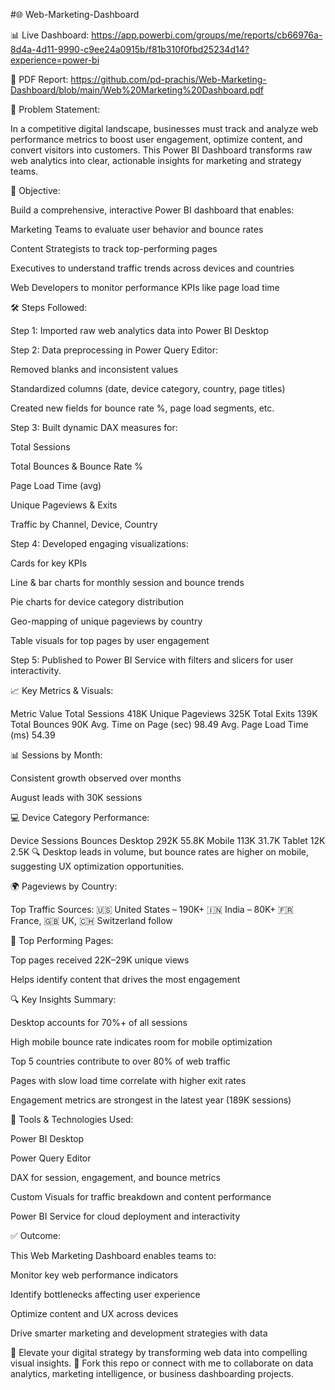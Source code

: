 #🌐 Web-Marketing-Dashboard

📊 Live Dashboard: https://app.powerbi.com/groups/me/reports/cb66976a-8d4a-4d11-9990-c9ee24a0915b/f81b310f0fbd25234d14?experience=power-bi

📄 PDF Report: https://github.com/pd-prachis/Web-Marketing-Dashboard/blob/main/Web%20Marketing%20Dashboard.pdf

📌 Problem Statement:

In a competitive digital landscape, businesses must track and analyze web performance metrics to boost user engagement, optimize content, and convert visitors into customers. This Power BI Dashboard transforms raw web analytics into clear, actionable insights for marketing and strategy teams.

🎯 Objective:

Build a comprehensive, interactive Power BI dashboard that enables:

Marketing Teams to evaluate user behavior and bounce rates

Content Strategists to track top-performing pages

Executives to understand traffic trends across devices and countries

Web Developers to monitor performance KPIs like page load time

🛠️ Steps Followed:

Step 1: Imported raw web analytics data into Power BI Desktop

Step 2: Data preprocessing in Power Query Editor:

Removed blanks and inconsistent values

Standardized columns (date, device category, country, page titles)

Created new fields for bounce rate %, page load segments, etc.

Step 3: Built dynamic DAX measures for:

Total Sessions

Total Bounces & Bounce Rate %

Page Load Time (avg)

Unique Pageviews & Exits

Traffic by Channel, Device, Country

Step 4: Developed engaging visualizations:

Cards for key KPIs

Line & bar charts for monthly session and bounce trends

Pie charts for device category distribution

Geo-mapping of unique pageviews by country

Table visuals for top pages by user engagement

Step 5: Published to Power BI Service with filters and slicers for user interactivity.

📈 Key Metrics & Visuals:


Metric	Value
Total Sessions	418K
Unique Pageviews	325K
Total Exits	139K
Total Bounces	90K
Avg. Time on Page (sec)	98.49
Avg. Page Load Time (ms)	54.39

📊 Sessions by Month:

Consistent growth observed over months

August leads with 30K sessions

💻 Device Category Performance:


Device	Sessions	Bounces
Desktop	292K	55.8K
Mobile	113K	31.7K
Tablet	12K	2.5K
🔍 Desktop leads in volume, but bounce rates are higher on mobile, suggesting UX optimization opportunities.

🌍 Pageviews by Country:

Top Traffic Sources:
🇺🇸 United States – 190K+
🇮🇳 India – 80K+
🇫🇷 France, 🇬🇧 UK, 🇨🇭 Switzerland follow

📑 Top Performing Pages:

Top pages received 22K–29K unique views

Helps identify content that drives the most engagement

🔍 Key Insights Summary:

Desktop accounts for 70%+ of all sessions

High mobile bounce rate indicates room for mobile optimization

Top 5 countries contribute to over 80% of web traffic

Pages with slow load time correlate with higher exit rates

Engagement metrics are strongest in the latest year (189K sessions)

💼 Tools & Technologies Used:

Power BI Desktop

Power Query Editor

DAX for session, engagement, and bounce metrics

Custom Visuals for traffic breakdown and content performance

Power BI Service for cloud deployment and interactivity

✅ Outcome:

This Web Marketing Dashboard enables teams to:

Monitor key web performance indicators

Identify bottlenecks affecting user experience

Optimize content and UX across devices

Drive smarter marketing and development strategies with data

💬 Elevate your digital strategy by transforming web data into compelling visual insights.
📁 Fork this repo or connect with me to collaborate on data analytics, marketing intelligence, or business dashboarding projects.
